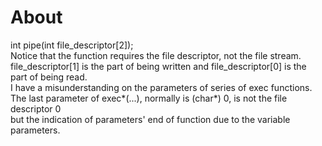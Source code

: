 # About
int pipe(int file_descriptor[2]);<br/>
Notice that the function requires the file descriptor, not the file stream.<br/>
file_descriptor[1] is the part of being written and file_descriptor[0] is the<br/>
part of being read.<br/>
I have a misunderstanding on the parameters of series of exec functions.<br/>
The last parameter of exec*(...), normally is (char*) 0, is not the file descriptor 0<br/>
but the indication of parameters' end of function due to the variable parameters.<br/>

